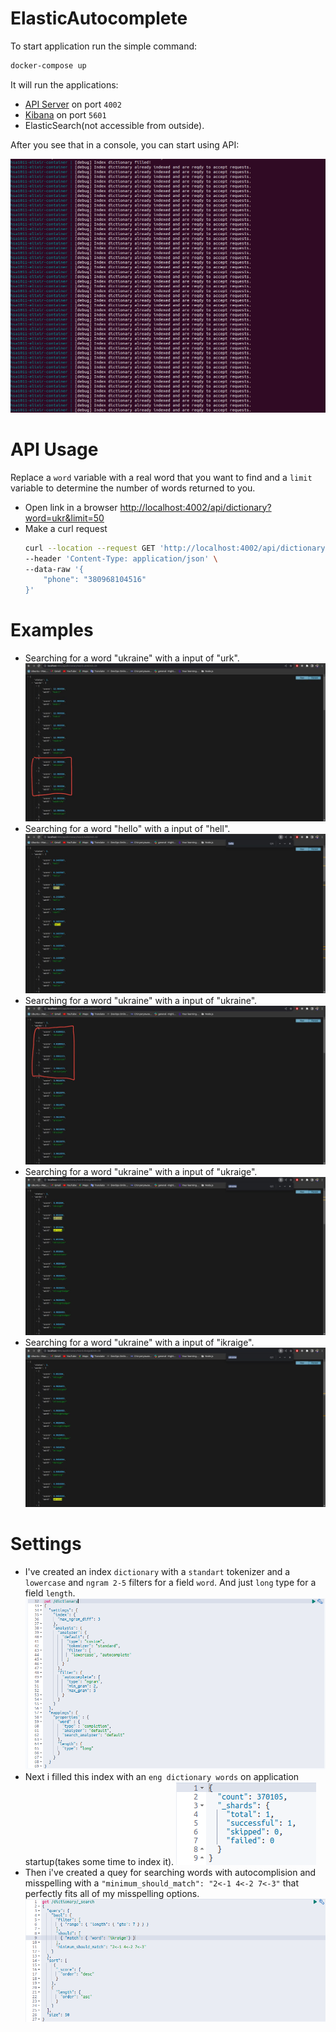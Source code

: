 # ElasticAutocomplete

To start application run the simple command:

```bash
docker-compose up
```

It will run the applications:

  * [API Server](http://localhost:4002/) on port `4002`
  * [Kibana](http://localhost:5601/) on port `5601`
  * ElasticSearch(not accessible from outside).

After you see that in a console, you can start using API:

![Elasticsearch autocomplete setup 1.](./example_images/es_autocomplete_setup1.JPG)

# API Usage

Replace a `word` variable with a real word that you want to find and a `limit` variable to determine the number of words returned to you.

* Open link in a browser [http://localhost:4002/api/dictionary?word=ukr&limit=50](http://localhost:4002/api/dictionary?word=ukr&limit=50)
 * Make a curl request 
    ```bash
    curl --location --request GET 'http://localhost:4002/api/dictionary?word=ukr&limit=50' \
    --header 'Content-Type: application/json' \
    --data-raw '{
        "phone": "380968104516"
    }'
    ```

# Examples

* Searching for a word "ukraine" with a input of "urk".
  ![Elasticsearch autocomplete example 1.](./example_images/es_autocomplete_example1.JPG)
* Searching for a word "hello" with a input of "hell".
  ![Elasticsearch autocomplete example 2.](./example_images/es_autocomplete_example2.JPG)
* Searching for a word "ukraine" with a input of "ukraine".
  ![Elasticsearch autocomplete example 3.](./example_images/es_autocomplete_example3.JPG)
* Searching for a word "ukraine" with a input of "ukraige".
  ![Elasticsearch autocomplete example 4.](./example_images/es_autocomplete_example4.JPG)
* Searching for a word "ukraine" with a input of "ikraige".
  ![Elasticsearch autocomplete example 5.](./example_images/es_autocomplete_example5.JPG)

# Settings

* I've created an index `dictionary` with a `standart` tokenizer and a `lowercase` and `ngram 2-5` filters for a field `word`. And just `long` type for a field `length`.
    ![Elasticsearch autocomplete settings 1.](./example_images/es_autocomplete_settings1.JPG)
* Next i filled this index with an `eng dictionary words` on application startup(takes some time to index it).
    ![Elasticsearch autocomplete settings 2.](./example_images/es_autocomplete_settings2.JPG)
* Then i've created a quey for searching words with autocomplision and misspelling with a `"minimum_should_match": "2<-1 4<-2 7<-3"` that perfectly fits all of my misspelling options.
    ![Elasticsearch autocomplete settings 3.](./example_images/es_autocomplete_settings3.JPG)

